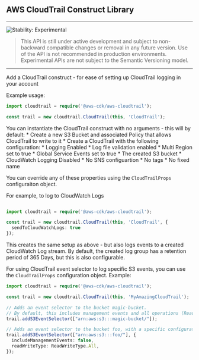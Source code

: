 ## AWS CloudTrail Construct Library
<!--BEGIN STABILITY BANNER-->

---

![Stability: Experimental](https://img.shields.io/badge/stability-Experimental-important.svg?style=for-the-badge)

> This API is still under active development and subject to non-backward
> compatible changes or removal in any future version. Use of the API is not recommended in production
> environments. Experimental APIs are not subject to the Semantic Versioning model.

---
<!--END STABILITY BANNER-->

Add a CloudTrail construct - for ease of setting up CloudTrail logging in your account

Example usage:

```ts
import cloudtrail = require('@aws-cdk/aws-cloudtrail');

const trail = new cloudtrail.CloudTrail(this, 'CloudTrail');
```

You can instantiate the CloudTrail construct with no arguments - this will by default:
    * Create a new S3 Bucket and associated Policy that allows CloudTrail to write to it
    * Create a CloudTrail with the following configuration:
        * Logging Enabled
        * Log file validation enabled
        * Multi Region set to true
        * Global Service Events set to true
        * The created S3 bucket
        * CloudWatch Logging Disabled
        * No SNS configuartion
        * No tags
        * No fixed name

You can override any of these properties using the `CloudTrailProps` configuraiton object.

For example, to log to CloudWatch Logs

```ts

import cloudtrail = require('@aws-cdk/aws-cloudtrail');

const trail = new cloudtrail.CloudTrail(this, 'CloudTrail', {
  sendToCloudWatchLogs: true
});
```

This creates the same setup as above - but also logs events to a created CloudWatch Log stream.
By default, the created log group has a retention period of 365 Days, but this is also configurable.

For using CloudTrail event selector to log specific S3 events,
you can use the `CloudTrailProps` configuration object.
Example:

```ts
import cloudtrail = require('@aws-cdk/aws-cloudtrail');

const trail = new cloudtrail.CloudTrail(this, 'MyAmazingCloudTrail');

// Adds an event selector to the bucket magic-bucket.
// By default, this includes management events and all operations (Read + Write)
trail.addS3EventSelector(["arn:aws:s3:::magic-bucket/"]);

// Adds an event selector to the bucket foo, with a specific configuration
trail.addS3EventSelector(["arn:aws:s3:::foo/"], {
  includeManagementEvents: false,
  readWriteType: ReadWriteType.All,
});
```

